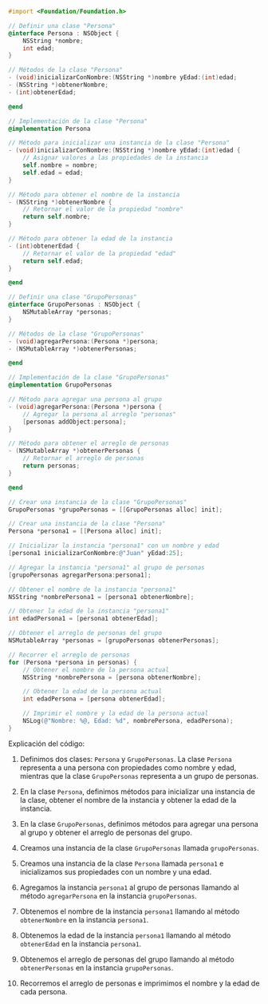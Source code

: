 ```objective-c
#import <Foundation/Foundation.h>

// Definir una clase "Persona"
@interface Persona : NSObject {
    NSString *nombre;
    int edad;
}

// Métodos de la clase "Persona"
- (void)inicializarConNombre:(NSString *)nombre yEdad:(int)edad;
- (NSString *)obtenerNombre;
- (int)obtenerEdad;

@end

// Implementación de la clase "Persona"
@implementation Persona

// Método para inicializar una instancia de la clase "Persona"
- (void)inicializarConNombre:(NSString *)nombre yEdad:(int)edad {
    // Asignar valores a las propiedades de la instancia
    self.nombre = nombre;
    self.edad = edad;
}

// Método para obtener el nombre de la instancia
- (NSString *)obtenerNombre {
    // Retornar el valor de la propiedad "nombre"
    return self.nombre;
}

// Método para obtener la edad de la instancia
- (int)obtenerEdad {
    // Retornar el valor de la propiedad "edad"
    return self.edad;
}

@end

// Definir una clase "GrupoPersonas"
@interface GrupoPersonas : NSObject {
    NSMutableArray *personas;
}

// Métodos de la clase "GrupoPersonas"
- (void)agregarPersona:(Persona *)persona;
- (NSMutableArray *)obtenerPersonas;

@end

// Implementación de la clase "GrupoPersonas"
@implementation GrupoPersonas

// Método para agregar una persona al grupo
- (void)agregarPersona:(Persona *)persona {
    // Agregar la persona al arreglo "personas"
    [personas addObject:persona];
}

// Método para obtener el arreglo de personas
- (NSMutableArray *)obtenerPersonas {
    // Retornar el arreglo de personas
    return personas;
}

@end

// Crear una instancia de la clase "GrupoPersonas"
GrupoPersonas *grupoPersonas = [[GrupoPersonas alloc] init];

// Crear una instancia de la clase "Persona"
Persona *persona1 = [[Persona alloc] init];

// Inicializar la instancia "persona1" con un nombre y edad
[persona1 inicializarConNombre:@"Juan" yEdad:25];

// Agregar la instancia "persona1" al grupo de personas
[grupoPersonas agregarPersona:persona1];

// Obtener el nombre de la instancia "persona1"
NSString *nombrePersona1 = [persona1 obtenerNombre];

// Obtener la edad de la instancia "persona1"
int edadPersona1 = [persona1 obtenerEdad];

// Obtener el arreglo de personas del grupo
NSMutableArray *personas = [grupoPersonas obtenerPersonas];

// Recorrer el arreglo de personas
for (Persona *persona in personas) {
    // Obtener el nombre de la persona actual
    NSString *nombrePersona = [persona obtenerNombre];

    // Obtener la edad de la persona actual
    int edadPersona = [persona obtenerEdad];

    // Imprimir el nombre y la edad de la persona actual
    NSLog(@"Nombre: %@, Edad: %d", nombrePersona, edadPersona);
}
```

Explicación del código:

1. Definimos dos clases: `Persona` y `GrupoPersonas`. La clase `Persona` representa a una persona con propiedades como nombre y edad, mientras que la clase `GrupoPersonas` representa a un grupo de personas.

2. En la clase `Persona`, definimos métodos para inicializar una instancia de la clase, obtener el nombre de la instancia y obtener la edad de la instancia.

3. En la clase `GrupoPersonas`, definimos métodos para agregar una persona al grupo y obtener el arreglo de personas del grupo.

4. Creamos una instancia de la clase `GrupoPersonas` llamada `grupoPersonas`.

5. Creamos una instancia de la clase `Persona` llamada `persona1` e inicializamos sus propiedades con un nombre y una edad.

6. Agregamos la instancia `persona1` al grupo de personas llamando al método `agregarPersona` en la instancia `grupoPersonas`.

7. Obtenemos el nombre de la instancia `persona1` llamando al método `obtenerNombre` en la instancia `persona1`.

8. Obtenemos la edad de la instancia `persona1` llamando al método `obtenerEdad` en la instancia `persona1`.

9. Obtenemos el arreglo de personas del grupo llamando al método `obtenerPersonas` en la instancia `grupoPersonas`.

10. Recorremos el arreglo de personas e imprimimos el nombre y la edad de cada persona.